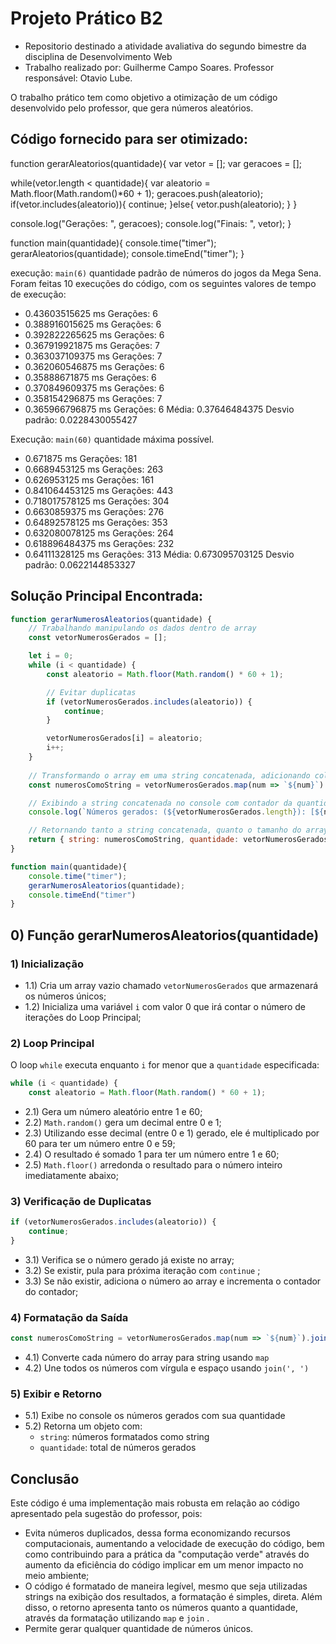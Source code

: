 # Projeto Prático B2
- Repositorio destinado a atividade avaliativa do segundo bimestre da disciplina de Desenvolvimento Web
- Trabalho realizado por: Guilherme Campo Soares.
Professor responsável: Otavio Lube.

O trabalho prático tem como objetivo a otimização de um código desenvolvido pelo professor, que gera números aleatórios.

## Código fornecido para ser otimizado:
function gerarAleatorios(quantidade){
  var vetor = [];
  var geracoes = [];

  while(vetor.length < quantidade){
    var aleatorio = Math.floor(Math.random()*60 + 1);
    geracoes.push(aleatorio);
    if(vetor.includes(aleatorio)){
      continue;
    }else{
      vetor.push(aleatorio);
    }
  }

  console.log("Gerações: ", geracoes);
  console.log("Finais: ", vetor);
}

function main(quantidade){
  console.time("timer");
  gerarAleatorios(quantidade);
  console.timeEnd("timer");
}

execução: `main(6)` quantidade padrão de números do jogos da Mega Sena.
Foram feitas 10 execuções do código, com os seguintes valores de tempo de execução:
- 0.43603515625 ms Gerações: 6
- 0.388916015625 ms Gerações: 6
- 0.392822265625 ms Gerações: 6
- 0.367919921875 ms Gerações: 7
- 0.363037109375 ms Gerações: 7
- 0.362060546875 ms Gerações: 6
- 0.35888671875 ms Gerações: 6
- 0.370849609375 ms Gerações: 6
- 0.358154296875 ms Gerações: 7
- 0.365966796875 ms Gerações: 6
Média: 0.37646484375
Desvio padrão: 0.0228430055427

Execução: `main(60)` quantidade máxima possível.
- 0.671875 ms Gerações: 181
- 0.6689453125 ms Gerações: 263
- 0.626953125 ms Gerações: 161
- 0.841064453125 ms Gerações: 443
- 0.718017578125 ms Gerações: 304
- 0.6630859375 ms Gerações: 276
- 0.64892578125 ms Gerações: 353
- 0.632080078125 ms Gerações: 264
- 0.618896484375 ms Gerações: 232
- 0.64111328125 ms Gerações: 313
Média: 0.673095703125
Desvio padrão: 0.0622144853327

## Solução Principal Encontrada:

```javascript
function gerarNumerosAleatorios(quantidade) {
    // Trabalhando manipulando os dados dentro de array
    const vetorNumerosGerados = [];

    let i = 0;
    while (i < quantidade) {
        const aleatorio = Math.floor(Math.random() * 60 + 1);

        // Evitar duplicatas
        if (vetorNumerosGerados.includes(aleatorio)) {
            continue;
        }

        vetorNumerosGerados[i] = aleatorio;
        i++;
    }
    
    // Transformando o array em uma string concatenada, adicionando colchetes
    const numerosComoString = vetorNumerosGerados.map(num => `${num}`).join(', ');

    // Exibindo a string concatenada no console com contador da quantidade de números que serão gerados
    console.log(`Números gerados: (${vetorNumerosGerados.length}): [${numerosComoString}]`);

    // Retornando tanto a string concatenada, quanto o tamanho do array que é igual a quantidade de números na string.
    return { string: numerosComoString, quantidade: vetorNumerosGerados.length };
}

function main(quantidade){
    console.time("timer");
    gerarNumerosAleatorios(quantidade);
    console.timeEnd("timer")
}
```

## 0) Função gerarNumerosAleatorios(quantidade)
### 1) Inicialização
- 1.1) Cria um array vazio chamado `vetorNumerosGerados` que armazenará os números únicos;
- 1.2) Inicializa uma variável `i` com valor 0 que irá contar o número de iterações do Loop Principal;
### 2) Loop Principal
O loop `while` executa enquanto `i` for menor que a `quantidade` especificada:
```javascript
while (i < quantidade) {
    const aleatorio = Math.floor(Math.random() * 60 + 1);
```
- 2.1) Gera um número aleatório entre 1 e 60;
- 2.2) `Math.random()` gera um decimal entre 0 e 1;
- 2.3) Utilizando esse decimal (entre 0 e 1) gerado, ele é multiplicado por 60 para ter um número entre 0 e 59;
- 2.4) O resultado é somado 1 para ter um número entre 1 e 60;
- 2.5) `Math.floor()` arredonda o resultado para o número inteiro imediatamente abaixo;
### 3) Verificação de Duplicatas
```javascript
if (vetorNumerosGerados.includes(aleatorio)) {
    continue;
}
```
- 3.1) Verifica se o número gerado já existe no array;
- 3.2) Se existir, pula para próxima iteração com `continue` ;
- 3.3) Se não existir, adiciona o número ao array e incrementa o contador do contador;
### 4) Formatação da Saída
```javascript
const numerosComoString = vetorNumerosGerados.map(num => `${num}`).join(', ');
```
- 4.1) Converte cada número do array para string usando `map`
- 4.2) Une todos os números com vírgula e espaço usando `join(', ')`
### 5) Exibir e Retorno
- 5.1) Exibe no console os números gerados com sua quantidade
- 5.2) Retorna um objeto com:
  - `string`: números formatados como string
  - `quantidade`: total de números gerados

## Conclusão
Este código é uma implementação mais robusta em relação ao código apresentado pela sugestão do professor, pois:
- Evita números duplicados, dessa forma economizando recursos computacionais, aumentando a velocidade de execução do código, bem como contribuindo para a prática da "computação verde" através do aumento da eficiência do código implicar em um menor impacto no meio ambiente;
- O código é formatado de maneira legível, mesmo que seja utilizadas strings na exibição dos resultados, a formatação é simples, direta. Além disso, o retorno apresenta tanto os números quanto a quantidade, através da formatação utilizando `map` e `join` .
- Permite gerar qualquer quantidade de números únicos.
